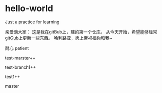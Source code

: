 # hello-world
Just a practice for learning

亲爱滴大家：
  这是我在gitBub上，建的第一个仓库。
  从今天开始，希望能够经常gitGub上更新一些东西。
  哈利路亚，愿上帝祝福你和我~

耐心 patient


test-marster++

test-branch1++


test1++

master

